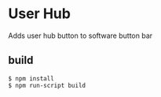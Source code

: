 User Hub
========

Adds user hub button to software button bar

## build

```
$ npm install
$ npm run-script build
```